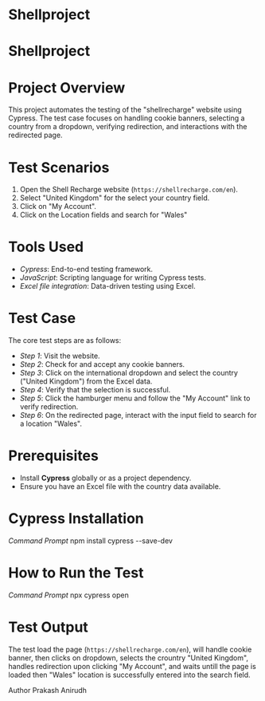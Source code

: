 # Shellproject
# Shellproject

# Project Overview

This project automates the testing of the "shellrecharge" website using Cypress. The test case focuses on handling cookie banners, selecting a country from a dropdown, verifying redirection, and interactions with the redirected page.

# Test Scenarios

1. Open the Shell Recharge website (`https://shellrecharge.com/en`).
2. Select "United Kingdom" for the select your country field.
3. Click on "My Account".
4. Click on the Location fields and search for "Wales"

# Tools Used

- *Cypress*: End-to-end testing framework.
- *JavaScript*: Scripting language for writing Cypress tests.
- *Excel file integration*: Data-driven testing using Excel.

# Test Case

The core test steps are as follows:

- *Step 1*: Visit the website.
- *Step 2*: Check for and accept any cookie banners.
- *Step 3*: Click on the international dropdown and select the country ("United Kingdom") from the Excel data.
- *Step 4*: Verify that the selection is successful.
- *Step 5*: Click the hamburger menu and follow the "My Account" link to verify redirection.
- *Step 6*: On the redirected page, interact with the input field to search for a location "Wales".

# Prerequisites

- Install **Cypress** globally or as a project dependency.
- Ensure you have an Excel file with the country data available.

# Cypress Installation

*Command Prompt*
npm install cypress --save-dev

# How to Run the Test
*Command Prompt*
npx cypress open

# Test Output
The test load the page (`https://shellrecharge.com/en`), will handle cookie banner, then clicks on dropdown, selects the crountry "United Kingdom", handles redirection upon clicking "My Account", and waits untill the page is loaded then "Wales" location is successfully entered into the search field.

Author
Prakash Anirudh